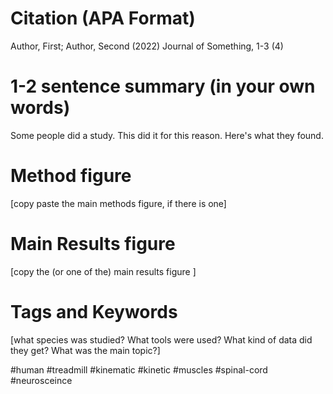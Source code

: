 # Citation (APA Format)

Author, First; Author, Second (2022) Journal of Something, 1-3 (4)

# 1-2 sentence summary (in your own words)

Some people did a study. This did it for this reason. Here's what they found. 

# Method figure

[copy paste the main methods figure, if there is one]

# Main Results figure

[copy the (or one of the) main results figure ]

# Tags and Keywords 
[what species was studied? What tools were used? What kind of data did they get? What was the main topic?]

#human
#treadmill
#kinematic
#kinetic
#muscles
#spinal-cord
#neurosceince